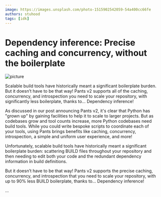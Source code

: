 ```yaml
---
image: https://images.unsplash.com/photo-1515902542059-54a400cc66fe
authors: stuhood
tags: [idk]
---
```


# Dependency inference: Precise caching and concurrency, without the boilerplate

![picture](https://images.unsplash.com/photo-1515902542059-54a400cc66fe)

Scalable build tools have historically meant a significant boilerplate burden. But it doesn’t have to be that way! Pants v2 supports all of the caching, concurrency, and introspection you need to scale your repository, with significantly less boilerplate, thanks to… Dependency inference!

<!-- truncate -->

As discussed in our post announcing Pants v2, it's clear that Python has "grown up" by gaining facilities to help it to scale to larger projects. But as codebases grow and tool counts increase, more Python codebases need build tools. While you could write bespoke scripts to coordinate each of your tools, using Pants brings benefits like caching, concurrency, introspection, a simple and uniform user experience, and more!

Unfortunately, scalable build tools have historically meant a significant boilerplate burden: scattering BUILD files throughout your repository and then needing to edit both your code and the redundant dependency information in build definitions.

But it doesn’t have to be that way! Pants v2 supports the precise caching, concurrency, and introspection that you need to scale your repository, with up to 90% less BUILD boilerplate, thanks to… Dependency inference!

...
